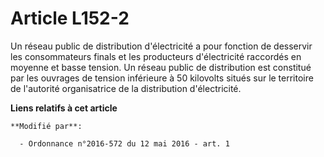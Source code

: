 # Article L152-2

Un réseau public de distribution d'électricité a pour fonction de desservir les consommateurs finals et les producteurs
d'électricité raccordés en moyenne et basse tension. Un réseau public de distribution est constitué par les ouvrages de
tension inférieure à 50 kilovolts situés sur le territoire de l'autorité organisatrice de la distribution d'électricité.

**Liens relatifs à cet article**

	**Modifié par**:

	  - Ordonnance n°2016-572 du 12 mai 2016 - art. 1
